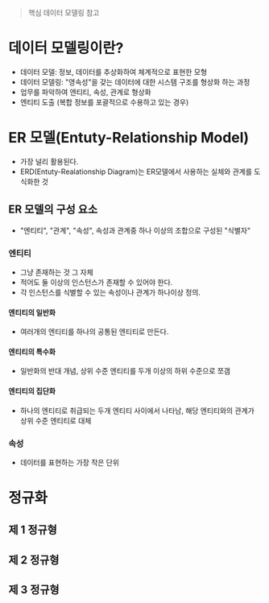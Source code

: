 > 핵심 데이터 모델링 참고

# 데이터 모델링이란?

- 데이터 모델: 정보, 데이터를 추상화하여 체계적으로 표현한 모형
- 데이터 모델링: "영속성"을 갖는 데이터에 대한 시스템 구조를 형상화 하는 과정
- 업무를 파악하여 엔티티, 속성, 관계로 형상화
- 엔티티 도출 (복합 정보를 포괄적으로 수용하고 있는 경우)

# ER 모델(Entuty-Relationship Model)

- 가장 널리 활용된다.
- ERD(Entuty-Realationship Diagram)는 ER모델에서 사용하는 실체와 관계를 도식화한 것

## ER 모델의 구성 요소

- "엔티티", "관계", "속성", 속성과 관계중 하나 이상의 조합으로 구성된 "식별자"

### 엔티티

- 그냥 존재하는 것 그 자체
- 적어도 둘 이상의 인스턴스가 존재할 수 있어야 한다.
- 각 인스턴스를 식별할 수 있는 속성이나 관계가 하나이상 정의.

#### 엔티티의 일반화

- 여러개의 엔티티를 하나의 공통된 엔티티로 만든다.

#### 엔티티의 특수화

- 일반화의 반대 개념, 상위 수준 엔티티를 두개 이상의 하위 수준으로 쪼갬

#### 엔티티의 집단화

- 하나의 엔티티로 취급되는 두개 엔티티 사이에서 나타남, 해당 엔티티와의 관계가 상위 수준 엔티티로 대체

### 속성

- 데이터를 표현하는 가장 작은 단위

# 정규화

## 제 1 정규형

## 제 2 정규형

## 제 3 정규형